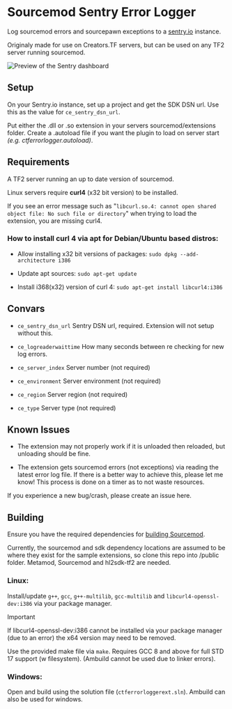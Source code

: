 # Sourcemod Sentry Error Logger
Log sourcemod errors and sourcepawn exceptions to a [sentry.io](https://sentry.io/welcome/) instance.

Originaly made for use on Creators.TF servers, but can be used on any TF2 server running sourcemod.

![Preview of the Sentry dashboard](preview.png)

## Setup
On your Sentry.io instance, set up a project and get the SDK DSN url. Use this as the value for ``ce_sentry_dsn_url``.

Put either the .dll or .so extension in your servers sourcemod/extensions folder.
Create a .autoload file if you want the plugin to load on server start *(e.g. ctferrorlogger.autoload)*.

## Requirements
A TF2 server running an up to date version of sourcemod.

Linux servers require **curl4** (x32 bit version) to be installed. 

If you see an error message such as "``libcurl.so.4: cannot open shared object file: No such file or directory``" when trying to load the extension, you are missing curl4.

### How to install curl 4 via apt for Debian/Ubuntu based distros:
- Allow installing x32 bit versions of packages: ``sudo dpkg --add-architecture i386``

- Update apt sources: ``sudo apt-get update``

- Install i368(x32) version of curl 4: ``sudo apt-get install libcurl4:i386``

## Convars
- ``ce_sentry_dsn_url`` Sentry DSN url, required. Extension will not setup without this.

- ``ce_logreaderwaittime`` How many seconds between re checking for new log errors.

- ``ce_server_index`` Server number (not required)

- ``ce_environment`` Server environment (not required)

- ``ce_region`` Server region (not required)

- ``ce_type`` Server type (not required)

## Known Issues
- The extension may not properly work if it is unloaded then reloaded, but unloading should be fine.

- The extension gets sourcemod errors (not exceptions) via reading the latest error log file. If there is a better way to achieve this, please let me know! This process is done on a timer as to not waste resources.

If you experience a new bug/crash, please create an issue here.

## Building
Ensure you have the required dependencies for [building Sourcemod](https://wiki.alliedmods.net/Building_sourcemod).

Currently, the sourcemod and sdk dependency locations are assumed to be where they exist for the sample extensions, so clone this repo into <sourcemod repo>/public folder. Metamod, Sourcemod and hl2sdk-tf2 are needed.
### Linux:
Install/update ``g++``, ``gcc``, ``g++-multilib``, ``gcc-multilib`` and ``libcurl4-openssl-dev:i386`` via your package manager.

> [!IMPORTANT]
> If libcurl4-openssl-dev:i386 cannot be installed via your package manager (due to an error) the x64 version may need to be removed.

Use the provided make file via ``make``. Requires GCC 8 and above for full STD 17 support (w filesystem). (Ambuild cannot be used due to linker errors).
### Windows:
Open and build using the solution file (``ctferrorloggerext.sln``). Ambuild can also be used for windows.
